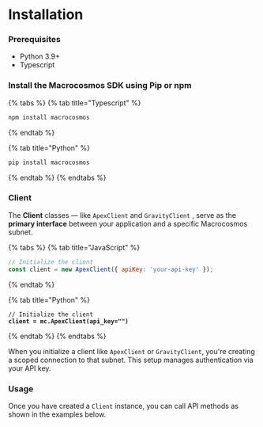 # Installation

### Prerequisites&#x20;

* Python 3.9+
* Typescript

### Install the Macrocosmos SDK using Pip or npm

{% tabs %}
{% tab title="Typescript" %}
```javascript
npm install macrocosmos
```
{% endtab %}

{% tab title="Python" %}
```python
pip install macrocosmos
```
{% endtab %}
{% endtabs %}

### Client

The **Client** classes — like `ApexClient` and `GravityClient` , serve as the **primary interface** between your application and a specific Macrocosmos subnet.

{% tabs %}
{% tab title="JavaScript" %}
```javascript
// Initialize the client
const client = new ApexClient({ apiKey: 'your-api-key' });
```
{% endtab %}

{% tab title="Python" %}
<pre class="language-python"><code class="lang-python">// Initialize the client
<strong>client = mc.ApexClient(api_key="")
</strong></code></pre>
{% endtab %}
{% endtabs %}

When you initialize a client like `ApexClient` or `GravityClient`, you're creating a scoped connection to that subnet. This setup manages authentication via your API key.



### Usage

Once you have created a `Client` instance, you can call API methods as shown in the examples below.
